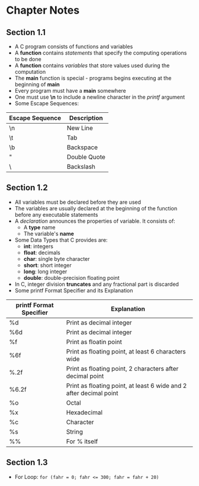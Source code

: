 # Chapter Notes

## Section 1.1

- A C program consists of functions and variables
- A **function** contains *statements* that specify the computing operations to be done
- A **function** contains *variables*  that store values used during the computation
- The **main** function is special - programs begins executing at the beginning of **main**
- Every program must have a **main** somewhere
- One must use **\n** to include a newline character in the *printf* argument
- Some Escape Sequences:

| Escape Sequence | Description |
| --- | --- |
| \n  | New Line |
| \t  | Tab |
| \b  | Backspace |
| \"  | Double Quote |
| \\  | Backslash |

## Section 1.2

- All variables must be declared before they are used
- The variables are usually declared at the beginning of the function before any executable statements
- A *declaration* announces the properties of variable. It consists of:
    - A **type** name
    - The variable's **name**
- Some Data Types that C provides are:
    - **int**: integers
    - **float**: decimals
    - **char**: single byte character
    - **short**: short integer
    - **long**: long integer
    - **double**: double-precision floating point
- In C, integer division **truncates** and any fractional part is discarded
- Some printf Format Specifier and its Explanation

| printf Format Specifier | Explanation |
| --- | --- |
| %d | Print as decimal integer |
| %6d | Print as decimal integer |
| %f | Print as floatin point |
| %6f | Print as floating point, at least 6 characters wide |
| %.2f | Print as floating point, 2 characters after decimal point |
| %6.2f | Print as floating point, at least 6 wide and 2 after decimal point|
| %o | Octal |
| %x | Hexadecimal |
| %c | Character |
| %s | String |
| %% | For % itself |

## Section 1.3

- For Loop:
`for (fahr = 0; fahr <= 300; fahr = fahr + 20)`


